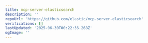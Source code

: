 ```yaml
---
title: mcp-server-elasticsearch
description: ''
repoUrl: 'https://github.com/elastic/mcp-server-elasticsearch'
verifications: []
lastUpdated: '2025-06-30T00:22:36.268Z'
ogImage: ''
---
```


